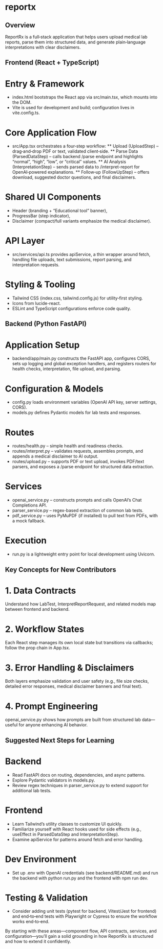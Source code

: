 # reportx
## Overview
ReportRx is a full‑stack application that helps users upload medical lab reports, parse them into structured data, and generate plain‑language interpretations with clear disclaimers.

## Frontend (React + TypeScript)
# Entry & Framework
* index.html bootstraps the React app via src/main.tsx, which mounts <App /> into the DOM.
* Vite is used for development and build; configuration lives in vite.config.ts.

# Core Application Flow
* src/App.tsx orchestrates a four‑step workflow:
** Upload (UploadStep) – drag‑and‑drop PDF or text, validated client‑side.
** Parse Data (ParsedDataStep) – calls backend /parse endpoint and highlights “normal”, “high”, “low”, or “critical” values.
** AI Analysis (InterpretationStep) – sends parsed data to /interpret-report for OpenAI‑powered explanations.
** Follow‑up (FollowUpStep) – offers download, suggested doctor questions, and final disclaimers.

# Shared UI Components
* Header (branding + “Educational tool” banner),
* ProgressBar (step indicator),
* Disclaimer (compact/full variants emphasize the medical disclaimer).

# API Layer
* src/services/api.ts provides apiService, a thin wrapper around fetch, handling file uploads, text submissions, report parsing, and interpretation requests.

# Styling & Tooling
* Tailwind CSS (index.css, tailwind.config.js) for utility‑first styling.
* Icons from lucide-react.
* ESLint and TypeScript configurations enforce code quality.

## Backend (Python FastAPI)
# Application Setup
* backend/app/main.py constructs the FastAPI app, configures CORS, sets up logging and global exception handlers, and registers routers for health checks, interpretation, file upload, and parsing.

# Configuration & Models
* config.py loads environment variables (OpenAI API key, server settings, CORS).
* models.py defines Pydantic models for lab tests and responses.

# Routes
* routes/health.py – simple health and readiness checks.
* routes/interpret.py – validates requests, assembles prompts, and appends a medical disclaimer to AI output.
* routes/upload.py – supports PDF or text upload, invokes PDF/text parsers, and exposes a /parse endpoint for structured data extraction.

# Services
* openai_service.py – constructs prompts and calls OpenAI’s Chat Completions API.
* parser_service.py – regex-based extraction of common lab tests.
* pdf_service.py – uses PyMuPDF (if installed) to pull text from PDFs, with a mock fallback.

# Execution
* run.py is a lightweight entry point for local development using Uvicorn.

## Key Concepts for New Contributors
# 1. Data Contracts
Understand how LabTest, InterpretReportRequest, and related models map between frontend and backend.

# 2. Workflow States
Each React step manages its own local state but transitions via callbacks; follow the prop chain in App.tsx.

# 3. Error Handling & Disclaimers
Both layers emphasize validation and user safety (e.g., file size checks, detailed error responses, medical disclaimer banners and final text).

# 4. Prompt Engineering
openai_service.py shows how prompts are built from structured lab data—useful for anyone enhancing AI behavior.

## Suggested Next Steps for Learning
# Backend
* Read FastAPI docs on routing, dependencies, and async patterns.
* Explore Pydantic validators in models.py.
* Review regex techniques in parser_service.py to extend support for additional lab tests.

# Frontend
* Learn Tailwind’s utility classes to customize UI quickly.
* Familiarize yourself with React hooks used for side effects (e.g., useEffect in ParsedDataStep and InterpretationStep).
* Examine apiService for patterns around fetch and error handling.

# Dev Environment
* Set up .env with OpenAI credentials (see backend/README.md) and run the backend with python run.py and the frontend with npm run dev.

# Testing & Validation
* Consider adding unit tests (pytest for backend, Vitest/Jest for frontend) and end‑to‑end tests with Playwright or Cypress to ensure the workflow works end‑to‑end.

By starting with these areas—component flow, API contracts, services, and configuration—you’ll gain a solid grounding in how ReportRx is structured and how to extend it confidently.




